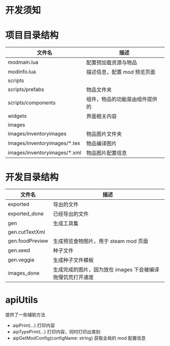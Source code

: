 # 开发须知

# 项目目录结构

| 文件名                        | 描述                           |
| ----------------------------- | ------------------------------ |
| modmain.lua                   | 配置预加载资源与物品           |
| modinfo.lua                   | 描述信息，配置 mod 预览页面    |
| scripts                       |                                |
| scripts/prefabs               | 物品文件夹                     |
| scripts/components            | 组件，物品的功能是由组件提供的 |
| widgets                       | 界面相关内容                   |
| images                        |                                |
| images/inventoryimages        | 物品图片文件夹                 |
| images/inventoryimages/\*.tex | 物品编译图片                   |
| images/inventoryimages/\*.xml | 物品图片配置信息               |

# 开发目录结构

| 文件名          | 描述                                                       |
| --------------- | ---------------------------------------------------------- |
| exported        | 导出的文件                                                 |
| exported_done   | 已经导出的文件                                             |
| gen             | 生成工具集                                                 |
| gen.cutTextXml  |                                                            |
| gen.foodPreview | 生成预览食物图片，用于 steam mod 页面                      |
| gen.seed        | 种子文件                                                   |
| gen.veggie      | 生成种子文件模板                                           |
| images_done     | 生成完成的图片，因为放在 images 下会被编译拖慢饥荒打开速度 |

# apiUtils

提供了一些辅助方法

- aipPrint(...) 打印内容
- aipTypePrint(...) 打印内容，同时打印出类别
- aipGetModConfig(configName: string) 获取全局的 mod 配置信息
